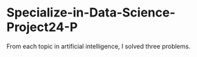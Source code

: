 # Specialize-in-Data-Science-Project24-P
From each topic in artificial intelligence, I solved three problems.
